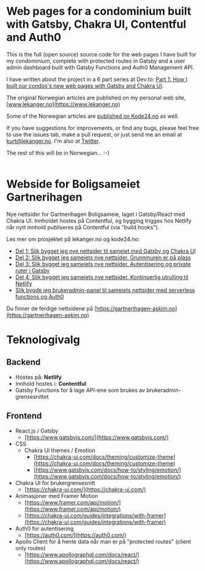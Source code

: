 # Web pages for a condominium built with Gatsby, Chakra UI, Contentful and Auth0

This is the full (open source) source code for the web pages I have built for my condominium, complete with protected routes in Gatsby and a user admin dashboard built with Gatsby Functions and Auth0 Management API.

I have written about the project in a 6 part series at Dev.to: [Part 1: How I built our condos's new web pages with Gatsby and Chakra UI](https://dev.to/klekanger/part-1-how-i-built-our-condos-s-new-web-pages-with-gatsby-and-chakra-ui-4jd5).

The original Norwegian articles are published on my personal web site, [www.lekanger.no](https://www.lekanger.no)

Some of the Norwegian articles are [published on Kode24.no](https://www.lekanger.no/project/del-1-slik-bygget-jeg-nye-nettsider-til-sameiet-med-gatsby-og-chakra-ui) as well.

If you have suggestions for improvements, or find any bugs, please feel free to use the issues tab, make a pull request, or just send me an email at [kurt@lekanger.no](mailto:kurt@lekanger.no). I'm also at [Twitter](https://twitter.com/lekanger).

The rest of this will be in Norwegian... :-)
<br />
<br />

# Webside for Boligsameiet Gartnerihagen

Nye nettsider for Gartnerihagen Boligsameie, laget i Gatsby/React med Chakra UI. Innholdet hostes på Contentful, og bygging trigges hos Netlify når nytt innhold publiseres på Contentful (via "build hooks").

Les mer om prosjektet på lekanger.no og kode24.no:

- [Del 1: Slik bygget jeg nye nettsider til sameiet med Gatsby og Chakra UI](https://www.lekanger.no/project/del-1-slik-bygget-jeg-nye-nettsider-til-sameiet-med-gatsby-og-chakra-ui)
- [Del 2: Slik bygget jeg sameiets nye nettsider. Grunnmuren er på plass](https://www.lekanger.no/project/del-2-slik-bygget-jeg-sameiets-nye-nettsider-grunnmuren-er-pa-plass)
- [Del 3: Slik bygget jeg sameiets nye nettsider. Autentisering og private ruter i Gatsby](https://www.lekanger.no/project/del-3-slik-bygget-jeg-sameiets-nye-nettsider-autentisering-og-private-ruter-i-gatsby)
- [Del 4: Slik bygget jeg sameiets nye nettsider. Kontinuerlig utrulling til Netlify](https://www.lekanger.no/project/del-4-slik-bygget-jeg-sameiets-nye-nettsider-kontinuerlig-utrulling-til-netlify)
- [Slik bygde jeg brukeradmin-panel til sameiets nettsider med serverless functions og Auth0](https://www.lekanger.no/project/slik-bygde-jeg-brukeradmin-panel-til-sameiets-nettsider-med-serverless-functions-og-auth0)

Du finner de ferdige nettsidene på [https://gartnerihagen-askim.no](https://gartnerihagen-askim.no)

# Teknologivalg

## Backend

- Hostes på: **Netlify**
- Innhold hostes i: **Contentful**
- Gatsby Functions for å lage API-ene som brukes av brukeradmin-grensesnittet

## Frontend

- React.js / Gatsby
  - [https://www.gatsbyjs.com/](https://www.gatsbyjs.com/)
- CSS
  - Chakra UI themes / Emotion
    - [https://chakra-ui.com/docs/theming/customize-theme](https://chakra-ui.com/docs/theming/customize-theme)
    - [https://www.gatsbyjs.com/docs/how-to/styling/emotion/](https://www.gatsbyjs.com/docs/how-to/styling/emotion/)
- Chakra UI for brukergrensesnitt
  - [https://chakra-ui.com/](https://chakra-ui.com/)
- Animasjoner med Framer Motion
  - [https://www.framer.com/api/motion/](https://www.framer.com/api/motion/)
  - [https://chakra-ui.com/guides/integrations/with-framer](https://chakra-ui.com/guides/integrations/with-framer)
- Auth0 for autentisering
  - [https://auth0.com/](https://auth0.com/)
- Apollo Client for å hente data når man er på "protected routes" (client only routes)
  - [https://www.apollographql.com/docs/react/](https://www.apollographql.com/docs/react/)
